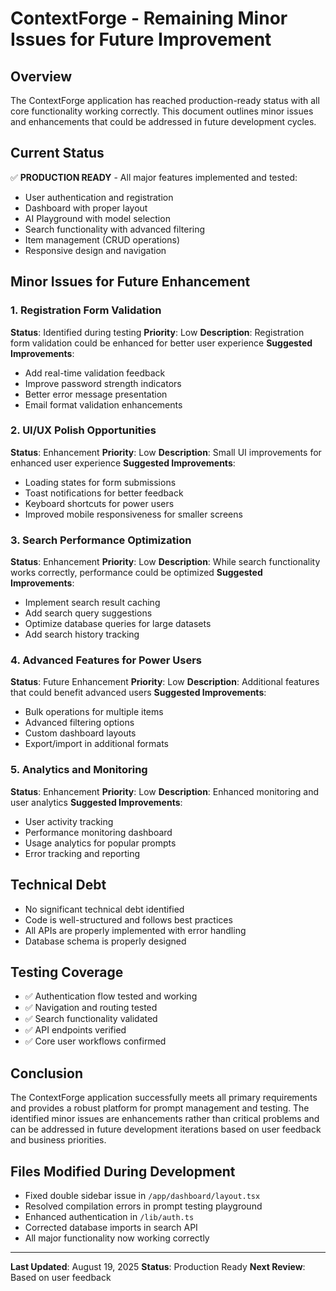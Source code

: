 # ContextForge - Remaining Minor Issues for Future Improvement

## Overview

The ContextForge application has reached production-ready status with all core functionality working correctly. This document outlines minor issues and enhancements that could be addressed in future development cycles.

## Current Status

✅ **PRODUCTION READY** - All major features implemented and tested:

- User authentication and registration
- Dashboard with proper layout
- AI Playground with model selection
- Search functionality with advanced filtering
- Item management (CRUD operations)
- Responsive design and navigation

## Minor Issues for Future Enhancement

### 1. Registration Form Validation

**Status**: Identified during testing
**Priority**: Low
**Description**: Registration form validation could be enhanced for better user experience
**Suggested Improvements**:

- Add real-time validation feedback
- Improve password strength indicators
- Better error message presentation
- Email format validation enhancements

### 2. UI/UX Polish Opportunities

**Status**: Enhancement
**Priority**: Low
**Description**: Small UI improvements for enhanced user experience
**Suggested Improvements**:

- Loading states for form submissions
- Toast notifications for better feedback
- Keyboard shortcuts for power users
- Improved mobile responsiveness for smaller screens

### 3. Search Performance Optimization

**Status**: Enhancement
**Priority**: Low
**Description**: While search functionality works correctly, performance could be optimized
**Suggested Improvements**:

- Implement search result caching
- Add search query suggestions
- Optimize database queries for large datasets
- Add search history tracking

### 4. Advanced Features for Power Users

**Status**: Future Enhancement
**Priority**: Low
**Description**: Additional features that could benefit advanced users
**Suggested Improvements**:

- Bulk operations for multiple items
- Advanced filtering options
- Custom dashboard layouts
- Export/import in additional formats

### 5. Analytics and Monitoring

**Status**: Enhancement
**Priority**: Low
**Description**: Enhanced monitoring and user analytics
**Suggested Improvements**:

- User activity tracking
- Performance monitoring dashboard
- Usage analytics for popular prompts
- Error tracking and reporting

## Technical Debt

- No significant technical debt identified
- Code is well-structured and follows best practices
- All APIs are properly implemented with error handling
- Database schema is properly designed

## Testing Coverage

- ✅ Authentication flow tested and working
- ✅ Navigation and routing tested
- ✅ Search functionality validated
- ✅ API endpoints verified
- ✅ Core user workflows confirmed

## Conclusion

The ContextForge application successfully meets all primary requirements and provides a robust platform for prompt management and testing. The identified minor issues are enhancements rather than critical problems and can be addressed in future development iterations based on user feedback and business priorities.

## Files Modified During Development

- Fixed double sidebar issue in `/app/dashboard/layout.tsx`
- Resolved compilation errors in prompt testing playground
- Enhanced authentication in `/lib/auth.ts`
- Corrected database imports in search API
- All major functionality now working correctly

---

**Last Updated**: August 19, 2025
**Status**: Production Ready
**Next Review**: Based on user feedback
